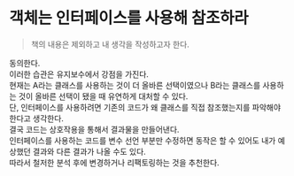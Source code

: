 # 객체는 인터페이스를 사용해 참조하라

> 책의 내용은 제외하고 내 생각을 작성하고자 한다.

동의한다. <br>
이러한 습관은 유지보수에서 강점을 가진다. <br> 
현재는 A라는 클래스를 사용하는 것이 더 올바른 선택이였으나 B라는 클래스를 사용하는 것이 올바른 선택이 됐을 때 유연하게 대처할 수 있다. <br>
단, 인터페이스를 사용하려면 기존의 코드가 왜 클래스를 직접 참조했는지를 파악해야 한다고 생각한다. <br>
결국 코드는 상호작용을 통해서 결과물을 만들어낸다. <br>
인터페이스를 사용하는 코드를 변수 선언 부분만 수정하면 동작은 할 수 있어도 내가 예상했던 결과와 다른 결과가 나올 수도 있다. <br>
따라서 철저한 분석 후에 변경하거나 리팩토링하는 것을 추천한다. <br> 